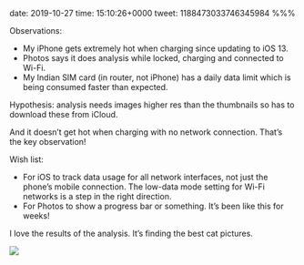 date: 2019-10-27
time: 15:10:26+0000
tweet: 1188473033746345984
%%%

Observations:

- My iPhone gets extremely hot when charging since updating to iOS 13.
- Photos says it does analysis while locked, charging and connected to Wi-Fi.
- My Indian SIM card (in router, not iPhone) has a daily data limit which is being consumed faster than expected.

Hypothesis: analysis needs images higher res than the thumbnails so has to download these from iCloud.

And it doesn’t get hot when charging with no network connection. That’s the key observation!

Wish list:

- For iOS to track data usage for all network interfaces, not just the phone’s mobile connection. The low-data mode setting for Wi-Fi networks is a step in the right direction.
- For Photos to show a progress bar or something. It’s been like this for weeks!

I love the results of the analysis. It’s finding the best cat pictures.

![](EH5TRyFUUAMpDRY.jpg)
